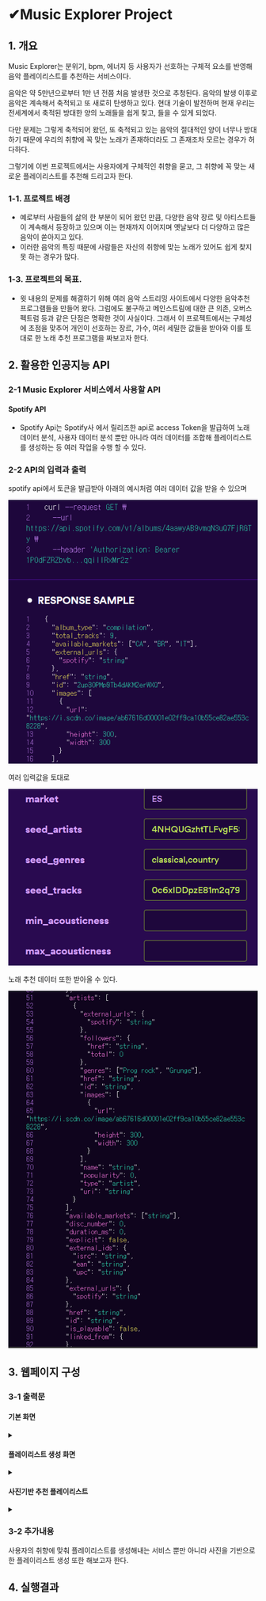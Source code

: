 # ✔Music Explorer Project

## 1. 개요
 Music Explorer는 분위기, bpm, 에너지 등 사용자가 선호하는 구체적 요소를 반영해 음악 플레이리스트를 추천하는 서비스이다.
 
 음악은  약 5만년으로부터 1만 년 전쯤 처음 발생한 것으로 추청된다. 음악의 발생 이후로 음악은 계속해서 축적되고 또 새로히 탄생하고 있다.
현대 기술이 발전하며 현재 우리는 전세계에서 축적된 방대한 양의 노래들을 쉽게 찾고, 들을 수 있게 되었다.

 다만 문제는 그렇게 축적되어 왔던, 또 축적되고 있는 음악의 절대적인 양이 너무나 방대하기 때문에 우리의 취향에 꼭 맞는 노래가 존재하더라도 그 존재조차 모르는 경우가 허다하다.

 그렇기에 이번 프로젝트에서는 사용자에게 구체적인 취향을 묻고, 그 취향에 꼭 맞는 새로운 플레이리스트를 추천해 드리고자 한다.


### 1-1. 프로젝트 배경

- 예로부터 사람들의 삶의 한 부분이 되어 왔던 만큼, 다양한 음악 장르 및 아티스트들이 계속해서 등장하고 있으며 이는 현재까지 이어지며 옛날보다 더 다양하고 많은 음악이 쏟아지고 있다.
- 이러한 음악의 특징 때문에 사람들은 자신의 취향에 맞는 노래가 있어도 쉽게 찾지 못 하는 경우가 많다.

### 1-3. 프로젝트의 목표.
- 윗 내용의 문제를 해결하기 위해 여러 음악 스트리밍 사이트에서 다양한 음악추천 프로그램들을 만들어 왔다. 그럼에도 불구하고 메인스트림에 대한 큰 의존, 오버스펙트럼 등과 같은 단점은 명확한 것이 사실이다.
그래서 이 프로젝트에서는 구체성에 초점을 맞추어 개인이 선호하는 장르, 가수, 여러 세밀한 값들을 받아와 이를 토대로 한 노래 추천 프로그램을 짜보고자 한다.

## 2. 활용한 인공지능 API

### 2-1 Music Explorer 서비스에서 사용할 API

#### Spotify API
- Spotify Api는 Spotify사 에서 릴리즈한 api로  access Token을 발급하여 노래 데이터 분석, 사용자 데이터 분석 뿐만 아니라 여러 데이터를 조합해 플레이리스트를 생성하는 등 여러 작업을 수행 할 수 있다.


### 2-2 API의 입력과 출력
spotify api에서 토큰을 발급받아 아래의 예시처럼 여러 데이터 값을 받을 수 있으며<br>

![onealog](img/api3.png)<br>

여러 입력값을 토대로<br>

![onealog](img/api4.png)<br>

노래 추천 데이터 또한 받아올 수 있다.<br>

![onealog](img/api4_1.png)<br>

## 3. 웹페이지 구성
### 3-1 출력문

 #### 기본 화면
 
 <details><summary>
</summary>

  
![onealog](img/sp1.png) 

</details>

#### 플레이리스트 생성 화면

 <details><summary>
</summary>

![onealog](img/sp2.png)   

</details>

#### 사진기반 추천 플레이리스트

 <details><summary>
</summary>

![onealog](img/sp3.png)   

</details>

### 3-2 추가내용
사용자의 취향에 맞춰 플레이리스트를 생성해내는 서비스 뿐만 아니라 사진을 기반으로한 플레이리스트 생성 또한 해보고자 한다.




## 4. 실행결과


